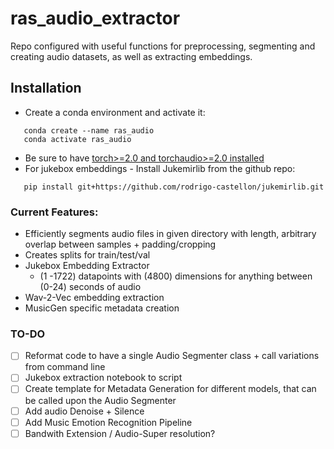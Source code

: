 # ras_audio_extractor
Repo configured with useful functions for preprocessing, segmenting and creating audio datasets, as well as extracting embeddings.

## Installation
 - Create a conda environment and activate it:
```
   conda create --name ras_audio
   conda activate ras_audio
```
- Be sure to have [torch>=2.0 and torchaudio>=2.0 installed](https://pytorch.org/get-started/locally/)
 - For jukebox embeddings - Install Jukemirlib from the github repo:
 ```
    pip install git+https://github.com/rodrigo-castellon/jukemirlib.git
 ```
### Current Features:
 - Efficiently segments audio files in given directory with length, arbitrary overlap between samples + padding/cropping
 - Creates splits for train/test/val
 - Jukebox Embedding Extractor
   - (1 -1722) datapoints with (4800) dimensions for anything between (0-24) seconds of audio
 - Wav-2-Vec embedding extraction
 - MusicGen specific metadata creation

### TO-DO
- [ ] Reformat code to have a single Audio Segmenter class + call variations from command line
- [ ] Jukebox extraction notebook to script
- [ ] Create template for Metadata Generation for different models, that can be called upon the Audio Segmenter
- [ ] Add audio Denoise + Silence
- [ ] Add Music Emotion Recognition Pipeline
- [ ] Bandwith Extension / Audio-Super resolution?
